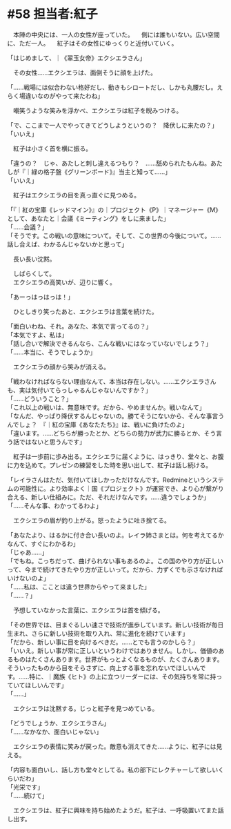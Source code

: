 # #58 担当者:紅子
　本陣の中央には、一人の女性が座っていた。
　側には誰もいない。広い空間に、ただ一人。
　紅子はその女性にゆっくりと近付いていく。

「はじめまして、｜《翠玉女帝》エクシエラさん」

　その女性……エクシエラは、面倒そうに顔を上げた。

「……戦場には似合わない格好だし、動きもシロートだし、しかも丸腰だし。えらく場違いなのがやって来たわね」

　嘲笑うような笑みを浮かべ、エクシエラは紅子を睨みつける。

「で、ここまで一人でやってきてどうしようというの？　降伏しに来たの？」  
「いいえ」

　紅子は小さく首を横に振る。

「違うの？　じゃ、あたしと刺し違えるつもり？　……舐められたもんね。あたしが『｜緑の格子盤《グリーンボード》』当主と知って……」  
「いいえ」

　紅子はエクシエラの目を真っ直ぐに見つめる。

「『｜紅の宝庫《レッドマイン》』の｜プロジェクト《P》｜マネージャー《M》として、あなたと｜会議《ミーティング》をしに来ました」  
「……会議？」  
「そうです。この戦いの意味について。そして、この世界の今後について。……話し合えば、わかるんじゃないかと思って」

　長い長い沈黙。

　しばらくして。  
　エクシエラの高笑いが、辺りに響く。

「あーっはっはっは！」

　ひとしきり笑ったあと、エクシエラは言葉を続けた。

「面白いわね、それ。あなた、本気で言ってるの？」  
「本気ですよ、私は」  
「話し合いで解決できるんなら、こんな戦いにはなっていないでしょう？」  
「……本当に、そうでしょうか」

　エクシエラの顔から笑みが消える。

「戦わなければならない理由なんて、本当は存在しない。……エクシエラさんも、実は気付いてらっしゃるんじゃないんですか？」  
「……どういうこと？」  
「これ以上の戦いは、無意味です。だから、やめませんか。戦いなんて」  
「なんだ、やっぱり降伏するんじゃないの。勝てそうにないから、そんな事言うんでしょ？　『｜紅の宝庫《あなたたち》』は、戦いに負けたのよ」  
「違います。……どちらが勝ったとか、どちらの勢力が武力に勝るとか、そう言う話ではないと思うんです」

　紅子は一歩前に歩み出る。エクシエラに届くように、はっきり、堂々と、お腹に力を込めて。プレゼンの練習をした時を思い出して、紅子は話し続ける。

「レイラさんはただ、気付いてほしかっただけなんです。Redmineというシステムの可能性に。より効率よく｜国《プロジェクト》が運営でき、より心が繋がり合える、新しい仕組みに。ただ、それだけなんです。……違うでしょうか」  
「……そんな事、わかってるわよ」

　エクシエラの眉が釣り上がる。怒ったように吐き捨てる。

「あなたより、はるかに付き合い長いのよ。レイラ姉さまとは。何を考えてるかなんて、すぐにわかるわ」  
「じゃあ……」  
「でもね。こっちだって、曲げられない事もあるのよ。この国のやり方が正しいって、今まで続けてきたやり方が正しいって。だから、力ずくでも示さなければいけないのよ」  
「……私は、こことは違う世界からやって来ました」  
「……？」

　予想していなかった言葉に、エクシエラは首を傾げる。

「その世界では、目まぐるしい速さで技術が進歩しています。新しい技術が毎日生まれ、さらに新しい技術を取り入れ、常に進化を続けています」  
「だから、新しい事に目を向けるべきだ。……とでも言うのかしら？」  
「いいえ。新しい事が常に正しいというわけではありません。しかし、価値のあるものはたくさんあります。世界がもっとよくなるものが、たくさんあります。そういったものから目をそらさずに、向上する事を忘れないでほしいんです。……特に、｜魔族《ヒト》の上に立つリーダーには、その気持ちを常に持っていてほしいんです」  
「……」

　エクシエラは沈黙する。じっと紅子を見つめている。

「どうでしょうか、エクシエラさん」  
「……なかなか、面白いじゃない」

　エクシエラの表情に笑みが戻った。敵意も消えてきた……ように、紅子には見える。

「内容も面白いし、話し方も堂々としてる。私の部下にレクチャーして欲しいくらいだわ」  
「光栄です」  
「……続けて」

　エクシエラは、紅子に興味を持ち始めたようだ。紅子は、一呼吸置いてまた話し出す。
